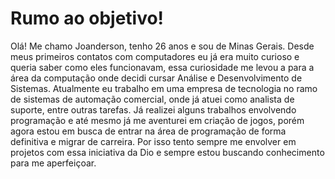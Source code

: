 
# Rumo ao objetivo!

Olá! Me chamo Joanderson, tenho 26 anos e sou de Minas Gerais. Desde meus primeiros contatos com computadores eu já era muito curioso e queria  saber como eles funcionavam, essa curiosidade me levou a para a área da computação onde decidi cursar Análise e Desenvolvimento de Sistemas. Atualmente eu trabalho em uma empresa de tecnologia no ramo de sistemas de automação comercial, onde já atuei como analista de suporte, entre outras tarefas. Já realizei alguns trabalhos envolvendo programação e até mesmo já me aventurei em criação de jogos, porém agora estou em busca de entrar na área de programação de forma definitiva e migrar de carreira. Por isso tento sempre me envolver em projetos com essa iniciativa da Dio e sempre estou buscando conhecimento para me aperfeiçoar. 
 
